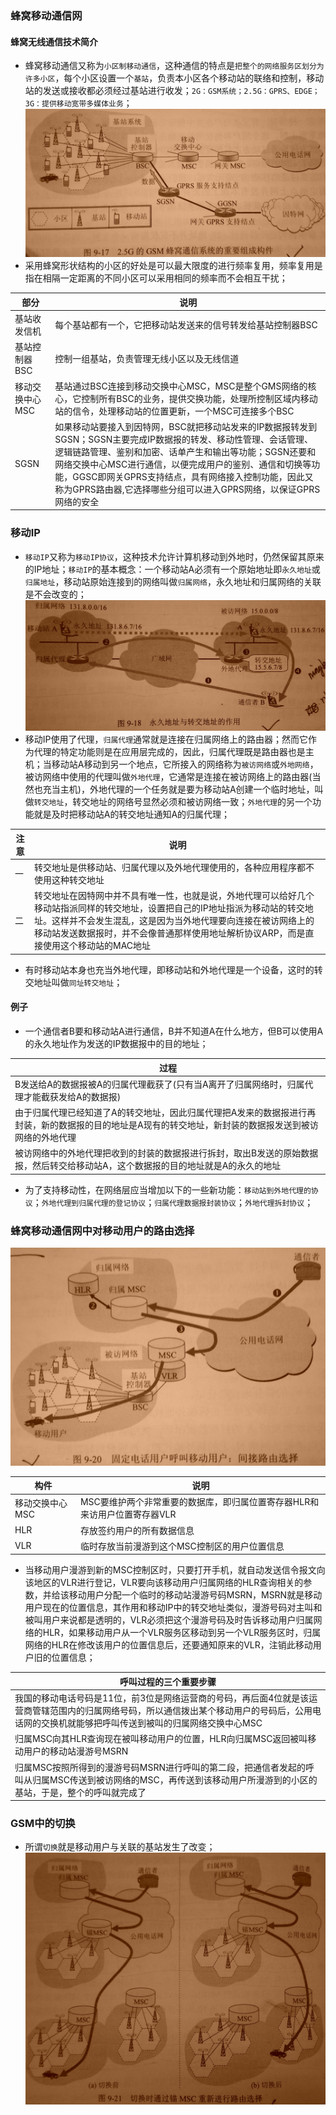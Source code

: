 ### 蜂窝移动通信网
#### 蜂窝无线通信技术简介
+ 蜂窝移动通信又称为`小区制移动通信`，这种通信的特点是`把整个的网络服务区划分为许多小区`，每个小区设置一个`基站`，负责本小区各个移动站的联络和控制，移动站的发送或接收都必须经过基站进行收发；`2G：GSM系统；2.5G：GPRS、EDGE；3G：提供移动宽带多媒体业务`；
![image](https://github.com/ningbaoqi/ComputerNetWork/blob/master/gif/pic-258.jpg) 
+ 采用蜂窝形状结构的小区的好处是可以最大限度的进行频率复用，频率复用是指在相隔一定距离的不同小区可以采用相同的频率而不会相互干扰；

|部分|说明|
|------|------|
|基站收发信机|每个基站都有一个，它把移动站发送来的信号转发给基站控制器BSC|
|基站控制器BSC|控制一组基站，负责管理无线小区以及无线信道|
|移动交换中心MSC|基站通过BSC连接到移动交换中心MSC，MSC是整个GMS网络的核心，它控制所有BSC的业务，提供交换功能，处理所控制区域内移动站的信令，处理移动站的位置更新，一个MSC可连接多个BSC|
|SGSN|如果移动站要接入到因特网，BSC就把移动站发来的IP数据报转发到SGSN；SGSN主要完成IP数据报的转发、移动性管理、会话管理、逻辑链路管理、鉴别和加密、话单产生和输出等功能；SGSN还要和网络交换中心MSC进行通信，以便完成用户的鉴别、通信和切换等功能，GGSC即网关GPRS支持结点，具有网络接入控制功能，因此又称为GPRS路由器,它选择哪些分组可以进入GPRS网络，以保证GPRS网络的安全|

### 移动IP
+ `移动IP`又称为`移动IP协议`，这种技术允许计算机移动到外地时，仍然保留其原来的IP地址；`移动IP`的基本概念：一个移动站A必须有一个原始地址即`永久地址`或`归属地址`，移动站原始连接到的网络叫做`归属网络`，永久地址和归属网络的关联是不会改变的；
![image](https://github.com/ningbaoqi/ComputerNetWork/blob/master/gif/pic-259.jpg) 
+ 移动IP使用了代理，`归属代理`通常就是连接在归属网络上的路由器；然而它作为代理的特定功能则是在应用层完成的，因此，归属代理既是路由器也是主机；当移动站A移动到另一个地点，它所接入的网络称为`被访网络`或`外地网络`，被访网络中使用的代理叫做`外地代理`，它通常是连接在被访网络上的路由器(当然也充当主机)，外地代理的一个任务就是要为移动站A创建一个临时地址，叫做`转交地址`，转交地址的网络号显然必须和被访网络一致；`外地代理`的另一个功能就是及时把移动站A的转交地址通知A的归属代理；

|注意|说明|
|------|------|
|一|转交地址是供移动站、归属代理以及外地代理使用的，各种应用程序都不使用这种转交地址|
|二|转交地址在因特网中并不具有唯一性，也就是说，外地代理可以给好几个移动站指派同样的转交地址，设置把自己的IP地址指派为移动站的转交地址。这样并不会发生混乱，这是因为当外地代理要向连接在被访网络上的移动站发送数据报时，并不会像普通那样使用地址解析协议ARP，而是直接使用这个移动站的MAC地址|

+ 有时移动站本身也充当外地代理，即移动站和外地代理是一个设备，这时的转交地址叫做`同址转交地址`；
#### 例子
+ 一个通信者B要和移动站A进行通信，B并不知道A在什么地方，但B可以使用A的永久地址作为发送的IP数据报中的目的地址；

|过程|
|------|
|B发送给A的数据报被A的归属代理截获了(只有当A离开了归属网络时，归属代理才能截获发给A的数据报)|
|由于归属代理已经知道了A的转交地址，因此归属代理把A发来的数据报进行再封装，新的数据报的目的地址是A现有的转交地址，新封装的数据报发送到被访网络的外地代理|
|被访网络中的外地代理把收到的封装的数据报进行拆封，取出B发送的原始数据报，然后转交给移动站A，这个数据报的目的地址就是A的永久的地址|

+ 为了支持移动性，在网络层应当增加以下的一些新功能：`移动站到外地代理的协议`；`外地代理到归属代理的登记协议`；`归属代理数据报封装协议`；`外地代理拆封协议`；
### 蜂窝移动通信网中对移动用户的路由选择
![image](https://github.com/ningbaoqi/ComputerNetWork/blob/master/gif/pic-260.jpg) 

|构件|说明|
|------|------|
|移动交换中心MSC|MSC要维护两个非常重要的数据库，即归属位置寄存器HLR和来访用户位置寄存器VLR|
|HLR|存放签约用户的所有数据信息|
|VLR|临时存放当前漫游到这个MSC控制区的用户位置信息|

+ 当移动用户漫游到新的MSC控制区时，只要打开手机，就自动发送信令报文向该地区的VLR进行登记，VLR要向该移动用户归属网络的HLR查询相关的参数，并给该移动用户分配一个临时的移动站漫游号码MSRN，MSRN就是移动用户现在的位置信息，其作用和移动IP中的转交地址类似，漫游号码对主叫和被叫用户来说都是透明的，VLR必须把这个漫游号码及时告诉移动用户归属网络的HLR，如果移动用户从一个VLR服务区移动到另一个VLR服务区时，归属网络的HLR在修改该用户的位置信息后，还要通知原来的VLR，注销此移动用户旧的位置信息；

|呼叫过程的三个重要步骤|
|------|
|我国的移动电话号码是11位，前3位是网络运营商的号码，再后面4位就是该运营商管辖范围内的归属网络号码，所以通信拨出某个移动用户的号码后，公用电话网的交换机就能够把呼叫传送到被叫的归属网络交换中心MSC|
|归属MSC向其HLR查询现在被叫移动用户的位置，HLR向归属MSC返回被叫移动用户的移动站漫游号MSRN|
|归属MSC按照所得到的漫游号码MSRN进行呼叫的第二段，把通信者发起的呼叫从归属MSC传送到被访网络的MSC，再传送到该移动用户所漫游到的小区的基站，于是，整个的呼叫就完成了|

### GSM中的切换
+ 所谓`切换`就是移动用户与关联的基站发生了改变；
![image](https://github.com/ningbaoqi/ComputerNetWork/blob/master/gif/pic-261.jpg) 
